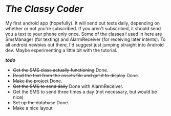 **_The Classy Coder_**
==============

My first android app (hopefully). It will send out texts daily, depending on whether or not you're subscribed. If you aren't subscribed, it should send you a text to your phone only once. Some of the classes I used in here are SmsManager (for texting) and AlarmReceiver (for receiving later intents). To all android newbies out there, I'd suggest just jumping straight into Android dev. Maybe experimenting a little bit with the tutorial. 

**_todo_**

- ~~Get the SMS class actually functioning~~ Done. 
- ~~Read the text from the assets file and get it to display~~ Done.  
- ~~Make the project~~ Done.
- ~~Get the SMS to send daily~~ Done with AlarmReceiver. 
- Get the SMS to send three times a day (not necessary, but would be nice) 
- ~~Set up the database~~ Done. 
- Make a nice layout
